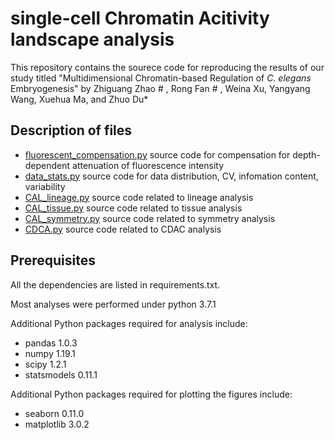 # single-cell Chromatin Acitivity landscape analysis

This repository contains the sourece code for reproducing the results of our study titled "Multidimensional Chromatin-based Regulation of *C. elegans* Embryogenesis" by Zhiguang Zhao # , Rong Fan # , Weina Xu, Yangyang Wang, Xuehua Ma, and Zhuo Du* 

## Description of files
- [fluorescent_compensation.py](https://github.com/genetics-dulab/scCAL/blob/main/fluorescent_compensation.py) source code for compensation for depth-dependent attenuation of fluorescence intensity
- [data_stats.py](https://github.com/genetics-dulab/scCAL/blob/main/data_stats.py) source code for data distribution, CV, infomation content, variability
- [CAL_lineage.py](https://github.com/genetics-dulab/scCAL/blob/main/CAL_lineage.py) source code related to lineage analysis
- [CAL_tissue.py](https://github.com/genetics-dulab/scCAL/blob/main/CAL_tissue.py) source code related to tissue analysis
- [CAL_symmetry.py](https://github.com/genetics-dulab/scCAL/blob/main/CAL_symmetry.py) source code related to symmetry analysis
- [CDCA.py](https://github.com/genetics-dulab/scCAL/blob/main/CDCA.py) source code related to CDAC analysis

## Prerequisites
All the dependencies are listed in requirements.txt. 

Most analyses were performed under python 3.7.1

Additional Python packages required for analysis include:

- pandas 1.0.3
- numpy 1.19.1
- scipy 1.2.1
- statsmodels 0.11.1

Additional Python packages required for plotting the figures include:

- seaborn 0.11.0
- matplotlib 3.0.2